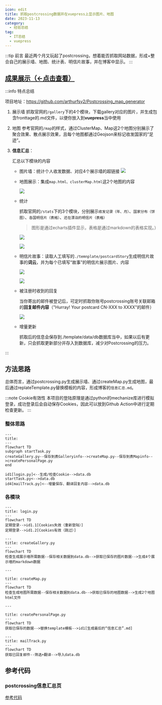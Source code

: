 ```yaml
---
icon: edit
title: 抓取postcrossing数据并在vuepress上显示图片、地图
date: 2023-11-13
category:
  - 经验总结
tag:
  - IT总结
  - vuepress
---
```

:::tip 前言
最近两个月又玩起了postcrossing，想着能否抓取网站数据，形成+整合自己的展示墙、地图、统计表、明信片故事，并在博客中显示。
:::
<Share colorful services="qq,weibo,qrcode"/>

## [成果展示（←点击查看）](https://blog.4a1801.life/Arthur/postcrossing/信息汇总.html)


:::info 特点总结

项目地址：https://github.com/arthurfsy2/Postcrossing_map_generator

1. 展示墙
		抓取官网的`/gallery`下的4个模块，下载gallery对应的图片，并生成包含fronttage的.md文件，以便你放入到**vuepress**当中使用

2. 地图
		参考官网的`/map`的样式，通过ClusterMap、Map这2个地图分别展示了聚合效果、散点展示效果，且每个地图都通过Geojson来标记收发国家的“足迹”。

3. **信息汇总**：

   汇总以下模块的内容

   - 图片墙：统计个人收发数据、对应4个展示墙的超链接
     ![](https://raw.gitmirror.com/arthurfsy2/Postcrossing_map_generator/5ee036db3ed9ed63cfebdd16907ef6b4d3f6780a/img/summary01.png)

   - 地图展示：集成`map.html、clusterMap.html`这2个地图的内容

     ![](https://raw.gitmirror.com/arthurfsy2/Postcrossing_map_generator/5ee036db3ed9ed63cfebdd16907ef6b4d3f6780a/img/summary02.png)

     

   - 统计

     ​		抓取官网的`/stats`下的3个模块，分别展示`收发记录（年、月）`、`国家分布（饼图）`、`各国明信片（表格）`、`还在漂泊的明信片（表格）`

     >  图形是通过echarts插件显示，表格是通过markdown的表格实现。）

     ![](https://raw.gitmirror.com/arthurfsy2/Postcrossing_map_generator/5ee036db3ed9ed63cfebdd16907ef6b4d3f6780a/img/summary03-1.png)

     ![](https://raw.gitmirror.com/arthurfsy2/Postcrossing_map_generator/5ee036db3ed9ed63cfebdd16907ef6b4d3f6780a/img/summary03-2.png)

   - 明信片故事：读取人工填写的`./temnplate/postcardStory`生成明信片故事的**词云**，并为每个已填写“故事”的明信片展示图片、内容

     ![](https://raw.gitmirror.com/arthurfsy2/Postcrossing_map_generator/5ee036db3ed9ed63cfebdd16907ef6b4d3f6780a/img/summary04-1.png)
     
     ![](https://raw.gitmirror.com/arthurfsy2/Postcrossing_map_generator/5ee036db3ed9ed63cfebdd16907ef6b4d3f6780a/img/summary04-2.png)
     
     

   

   - 被注册时收到的回复

     ​		当你寄出的邮件被登记后，可定时抓取你账号postcrossing账号关联邮箱的**回复邮件内容**（"Hurray! Your postcard CN-XXX to XXXX"的邮件）

     ![](https://raw.gitmirror.com/arthurfsy2/Postcrossing_map_generator/5ee036db3ed9ed63cfebdd16907ef6b4d3f6780a/img/summary05.png)
     
   - 增量更新

     ​		抓取后的信息会保存到./template/data/db数据库当中，如果以后有更新，只会抓取更新部分并存入到数据库，减少对Postcrossing的压力。

:::



## 方法思路

总体而言，通过postcrossing.py生成展示墙、通过createMap.py生成地图，最后通过replateTemplate.py替换模板的内容，形成博客的`信息汇总.md`。

:::note Cookie有效性
本项目的登陆原理是通过python的mechanize库进行模拟登录，成功登录后会自动保存Cookies，因此可以放到Github Action中进行定期检查更新。
:::

### 整体思路

```mermaid
---
title: 
---
flowchart TD
subgraph startTask.py
createGallery.py--保存到表Galleryinfo-->createMap.py--保存到表Mapinfo-->createPersonalPage.py
end

id1[login.py]<--生成/检查Cookie-->data.db
startTask.py<-->data.db
id4[mailTrack.py]<--增量保存、翻译回复内容-->data.db

```

### 各模块

```mermaid
---
title: login.py
---
flowchart TD
定期登录-->id1.1[Cookies失效（重新登陆）]
定期登录-->id1.2[Cookies有效（跳过）]
```


```mermaid
---
title: createGallery.py
---
flowchart TD
检查生成展示墙所需数据--保存相关数据到data.db-->获取已保存的图片数据-->生成4个展示墙的markdown数据
```


```mermaid
---

title: createMap.py
---
flowchart TD
检查生成地图所需数据--保存相关数据到data.db-->获取已保存的地图数据-->生成2个地图html文件
```

```mermaid
---

title: createPersonalPage.py
---
flowchart TD
获取已保存的数据-->替换template模板-->id1[生成最后的“信息汇总”.md]
```

```mermaid
---
title: mailTrack.py
---
flowchart TD
获取已回复邮件--筛选+翻译-->导入data.db
```


## 参考代码

### postcrossing信息汇总页
[参考代码](https://github.com/arthurfsy2/arthurfsy2.github.io/blob/main/src/Arthur/postcrossing/%E4%BF%A1%E6%81%AF%E6%B1%87%E6%80%BB.md)

